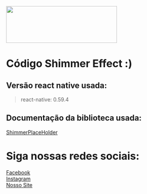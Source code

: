 <img src="https://sujeitoprogramador.com/wp-content/uploads/2018/04/cropped-SujeitoP-1.png" width="300" height="100">
<h1> Código Shimmer Effect :) </h1>

## Versão react native usada: 
> react-native: 0.59.4 

## Documentação da biblioteca usada:
[ShimmerPlaceHolder](https://github.com/tomzaku/react-native-shimmer-placeholder)

# Siga nossas redes sociais:
[Facebook](https://www.facebook.com/sujeitoprogramador/)
</br>
[Instagram](https://instagram.com/sujeitoprogramador/)
</br>
[Nosso Site](https://sujeitoprogramador.com/)
